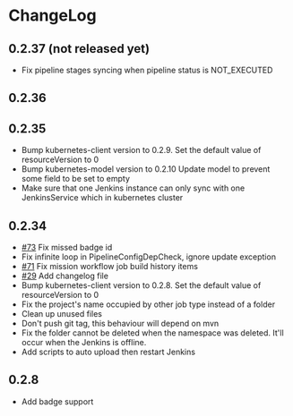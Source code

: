 # ChangeLog

## 0.2.37 (not released yet)

* Fix pipeline stages syncing when pipeline status is NOT_EXECUTED

## 0.2.36


## 0.2.35 

* Bump kubernetes-client version to 0.2.9.
    Set the default value of resourceVersion to 0
* Bump kubernetes-model version to 0.2.10
    Update model to prevent some field to be set to empty
* Make sure that one Jenkins instance can only sync with one 
    JenkinsService which in kubernetes cluster

## 0.2.34

* [#73](https://github.com/alauda/alauda-devops-sync-plugin/pull/73)
    Fix missed badge id
* Fix infinite loop in PipelineConfigDepCheck, ignore update exception
* [#71](https://github.com/alauda/alauda-devops-sync-plugin/issues/71)
    Fix mission workflow job build history items
* [#29](https://github.com/alauda/alauda-devops-sync-plugin/issues/29)
    Add changelog file
* Bump kubernetes-client version to 0.2.8.
    Set the default value of resourceVersion to 0
* Fix the project's name occupied by other job type instead of a folder
* Clean up unused files
* Don't push git tag, this behaviour will depend on mvn
* Fix the folder cannot be deleted when the namespace was deleted.
    It'll occur when the Jenkins is offline. 
* Add scripts to auto upload then restart Jenkins

## 0.2.8

* Add badge support